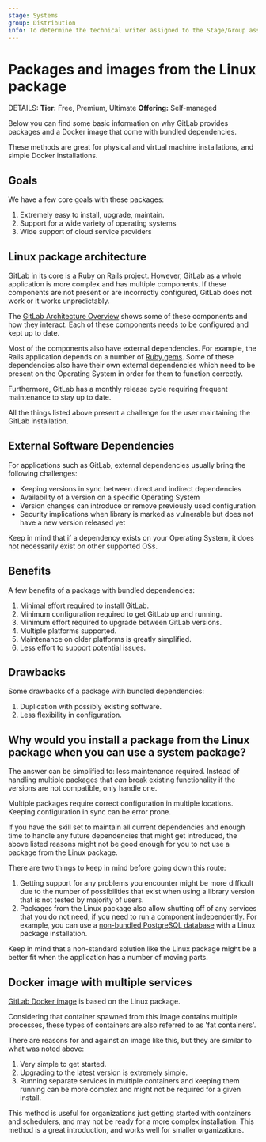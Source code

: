 ```yaml
---
stage: Systems
group: Distribution
info: To determine the technical writer assigned to the Stage/Group associated with this page, see https://handbook.gitlab.com/handbook/product/ux/technical-writing/#assignments
---
```


# Packages and images from the Linux package

DETAILS:
**Tier:** Free, Premium, Ultimate
**Offering:** Self-managed

Below you can find some basic information on why GitLab provides packages and
a Docker image that come with bundled dependencies.

These methods are great for physical and virtual machine installations, and simple Docker installations.

## Goals

We have a few core goals with these packages:

1. Extremely easy to install, upgrade, maintain.
1. Support for a wide variety of operating systems
1. Wide support of cloud service providers

## Linux package architecture

GitLab in its core is a Ruby on Rails project. However, GitLab as a whole
application is more complex and has multiple components. If these components are
not present or are incorrectly configured, GitLab does not work or it works
unpredictably.

The [GitLab Architecture Overview](../../development/architecture.md#gitlab-architecture-overview) shows some of these components and how they
interact. Each of these components needs to be configured and kept up to date.

Most of the components also have external dependencies. For example, the Rails
application depends on a number of [Ruby gems](https://gitlab.com/gitlab-org/gitlab-foss/blob/master/Gemfile.lock). Some of these dependencies also
have their own external dependencies which need to be present on the Operating
System in order for them to function correctly.

Furthermore, GitLab has a monthly release cycle requiring frequent maintenance
to stay up to date.

All the things listed above present a challenge for the user maintaining the GitLab
installation.

## External Software Dependencies

For applications such as GitLab, external dependencies usually bring the following
challenges:

- Keeping versions in sync between direct and indirect dependencies
- Availability of a version on a specific Operating System
- Version changes can introduce or remove previously used configuration
- Security implications when library is marked as vulnerable but does not have
  a new version released yet

Keep in mind that if a dependency exists on your Operating System, it does not
necessarily exist on other supported OSs.

## Benefits

A few benefits of a package with bundled dependencies:

1. Minimal effort required to install GitLab.
1. Minimum configuration required to get GitLab up and running.
1. Minimum effort required to upgrade between GitLab versions.
1. Multiple platforms supported.
1. Maintenance on older platforms is greatly simplified.
1. Less effort to support potential issues.

## Drawbacks

Some drawbacks of a package with bundled dependencies:

1. Duplication with possibly existing software.
1. Less flexibility in configuration.

## Why would you install a package from the Linux package when you can use a system package?

The answer can be simplified to: less maintenance required. Instead of handling
multiple packages that *can* break existing functionality if the versions are
not compatible, only handle one.

Multiple packages require correct configuration in multiple locations.
Keeping configuration in sync can be error prone.

If you have the skill set to maintain all current dependencies and enough time
to handle any future dependencies that might get introduced, the above listed
reasons might not be good enough for you to not use a package from the Linux package.

There are two things to keep in mind before going down this route:

1. Getting support for any problems
   you encounter might be more difficult due to the number of possibilities that exist
   when using a library version that is not tested by majority of users.
1. Packages from the Linux package also allow shutting off of any services that you do not need,
   if you need to run a component independently. For example, you can use a
   [non-bundled PostgreSQL database](https://docs.gitlab.com/omnibus/settings/database.html#using-a-non-packaged-postgresql-database-management-server)
   with a Linux package installation.

Keep in mind that a non-standard solution like the Linux package
might be a better fit when the application has a number of moving parts.

## Docker image with multiple services

[GitLab Docker image](../../install/docker/index.md) is based on the Linux package.

Considering that container spawned from this image contains multiple processes,
these types of containers are also referred to as 'fat containers'.

There are reasons for and against an image like this, but they are similar to
what was noted above:

1. Very simple to get started.
1. Upgrading to the latest version is extremely simple.
1. Running separate services in multiple containers and keeping them running
   can be more complex and might not be required for a given install.

This method is useful for organizations just getting started with containers and schedulers, and may not be ready for a more complex installation. This method is a great introduction, and works well for smaller organizations.
